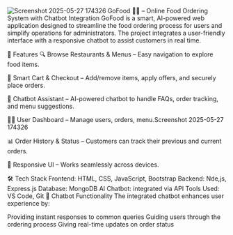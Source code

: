 ![Screenshot 2025-05-27 174326](https://github.com/user-attachments/assets/078c1bcf-613d-437e-91bd-75c8624772de)
GoFood 🍔🍕 – Online Food Ordering System with Chatbot Integration
GoFood is a smart, AI-powered web application designed to streamline the food ordering process for users and simplify operations for administrators. The project integrates a user-friendly interface with a responsive chatbot to assist customers in real time.

🚀 Features
🔍 Browse Restaurants & Menus – Easy navigation to explore food items.

🛒 Smart Cart & Checkout – Add/remove items, apply offers, and securely place orders.

🤖 Chatbot Assistant – AI-powered chatbot to handle FAQs, order tracking, and menu suggestions.

👨‍💼 User Dashboard – Manage users, orders, menu.Screenshot 2025-05-27 174326

📊 Order History & Status – Customers can track their previous and current orders.

📱 Responsive UI – Works seamlessly across devices.

🛠️ Tech Stack
Frontend: HTML, CSS, JavaScript, Bootstrap
Backend: Nde,js, Express.js
Database: MongoDB
AI Chatbot: integrated via API
Tools Used: VS Code, Git
🧠 Chatbot Functionality
The integrated chatbot enhances user experience by:

Providing instant responses to common queries
Guiding users through the ordering process
Giving real-time updates on order status
